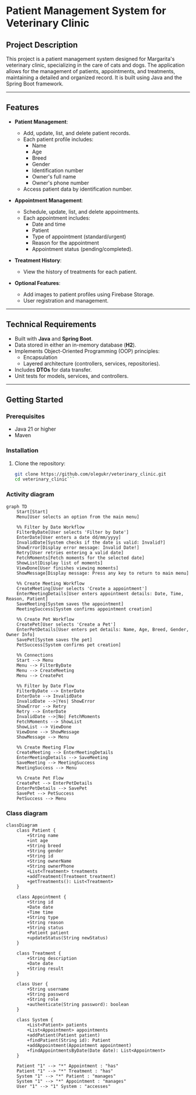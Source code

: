 # Patient Management System for Veterinary Clinic

## Project Description
This project is a patient management system designed for Margarita's veterinary clinic, specializing in the care of cats and dogs. The application allows for the management of patients, appointments, and treatments, maintaining a detailed and organized record. It is built using Java and the Spring Boot framework.

---

## Features
- **Patient Management**:
  - Add, update, list, and delete patient records.
  - Each patient profile includes:
    - Name
    - Age
    - Breed
    - Gender
    - Identification number
    - Owner's full name
    - Owner's phone number
  - Access patient data by identification number.

- **Appointment Management**:
  - Schedule, update, list, and delete appointments.
  - Each appointment includes:
    - Date and time
    - Patient
    - Type of appointment (standard/urgent)
    - Reason for the appointment
    - Appointment status (pending/completed).

- **Treatment History**:
  - View the history of treatments for each patient.

- **Optional Features**:
  - Add images to patient profiles using Firebase Storage.
  - User registration and management.

---

## Technical Requirements
- Built with **Java** and **Spring Boot**.
- Data stored in either an in-memory database (**H2**).
- Implements Object-Oriented Programming (OOP) principles:
  - Encapsulation
  - Layered architecture (controllers, services, repositories).
- Includes **DTOs** for data transfer.
- Unit tests for models, services, and controllers.

---

## Getting Started

### Prerequisites
- Java 21 or higher
- Maven

### Installation
1. Clone the repository:
   ```bash
   git clone https://github.com/olegukr/veterinary_clinic.git
   cd veterinary_clinic```

### Activity diagram
 
```mermaid
graph TD
    Start[Start]
    Menu[User selects an option from the main menu]
    
    %% Filter by Date Workflow
    FilterByDate[User selects 'Filter by Date']
    EnterDate[User enters a date dd/mm/yyyy]
    InvalidDate[System checks if the date is valid: Invalid?]
    ShowError[Display error message: Invalid Date!]
    Retry[User retries entering a valid date]
    FetchMoments[Fetch moments for the selected date]
    ShowList[Display list of moments]
    ViewDone[User finishes viewing moments]
    ShowMessage[Display message: Press any key to return to main menu]

    %% Create Meeting Workflow
    CreateMeeting[User selects 'Create a appointment']
    EnterMeetingDetails[User enters appointment details: Date, Time, Reason, Patient]
    SaveMeeting[System saves the appointment]
    MeetingSuccess[System confirms appointment creation]

    %% Create Pet Workflow
    CreatePet[User selects 'Create a Pet']
    EnterPetDetails[User enters pet details: Name, Age, Breed, Gender, Owner Info]
    SavePet[System saves the pet]
    PetSuccess[System confirms pet creation]

    %% Connections
    Start --> Menu
    Menu --> FilterByDate
    Menu --> CreateMeeting
    Menu --> CreatePet

    %% Filter by Date Flow
    FilterByDate --> EnterDate
    EnterDate --> InvalidDate
    InvalidDate -->|Yes| ShowError
    ShowError --> Retry
    Retry --> EnterDate
    InvalidDate -->|No| FetchMoments
    FetchMoments --> ShowList
    ShowList --> ViewDone
    ViewDone --> ShowMessage
    ShowMessage --> Menu

    %% Create Meeting Flow
    CreateMeeting --> EnterMeetingDetails
    EnterMeetingDetails --> SaveMeeting
    SaveMeeting --> MeetingSuccess
    MeetingSuccess --> Menu

    %% Create Pet Flow
    CreatePet --> EnterPetDetails
    EnterPetDetails --> SavePet
    SavePet --> PetSuccess
    PetSuccess --> Menu
```

### Class diagram

```mermaid
classDiagram
    class Patient {
        +String name
        +int age
        +String breed
        +String gender
        +String id
        +String ownerName
        +String ownerPhone
        +List<Treatment> treatments
        +addTreatment(Treatment treatment)
        +getTreatments(): List<Treatment>
    }
    
    class Appointment {
        +String id
        +Date date
        +Time time
        +String type
        +String reason
        +String status
        +Patient patient
        +updateStatus(String newStatus)
    }
    
    class Treatment {
        +String description
        +Date date
        +String result
    }
    
    class User {
        +String username
        +String password
        +String role
        +authenticate(String password): boolean
    }
    
    class System {
        +List<Patient> patients
        +List<Appointment> appointments
        +addPatient(Patient patient)
        +findPatient(String id): Patient
        +addAppointment(Appointment appointment)
        +findAppointmentsByDate(Date date): List<Appointment>
    }

    Patient "1" --> "*" Appointment : "has"
    Patient "1" --> "*" Treatment : "has"
    System "1" --> "*" Patient : "manages"
    System "1" --> "*" Appointment : "manages"
    User "1" --> "1" System : "accesses"
```


